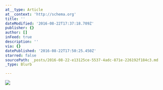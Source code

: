 ```yaml
---
at__type: Article
at__context: 'http://schema.org'
title: ''
dateModified: '2016-08-22T17:37:18.709Z'
publisher: {}
author: []
inFeed: true
description: ''
via: {}
datePublished: '2016-08-22T17:50:25.450Z'
starred: false
sourcePath: _posts/2016-08-22-e13125ce-5537-4adc-871e-226192f184c3.md
_type: Blurb

---
```

![](https://the-grid-user-content.s3-us-west-2.amazonaws.com/2802d1d2-b7f3-4590-a281-864c70cfc06b.jpg)